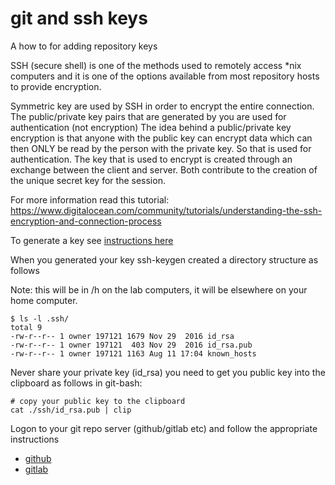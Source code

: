 # git and ssh keys
A how to for adding repository keys

SSH (secure shell) is  one of the methods used to remotely access *nix computers and it is one of the options available from  most
repository hosts to provide encryption.

Symmetric key are used by SSH in order to encrypt the entire connection. The public/private key pairs that are generated by you are used
for authentication (not encryption) The idea behind a public/private key encryption is that anyone with the public key can encrypt data
which can then ONLY be read by the person with the private key. So that is used for authentication.
The key that is used to encrypt is created through an exchange between the client and server.  Both contribute to the creation of the
unique secret key for the session.  

For more information read this tutorial: https://www.digitalocean.com/community/tutorials/understanding-the-ssh-encryption-and-connection-process

To generate a key see [instructions here](keygen.md)

When you generated your key ssh-keygen created a directory structure as follows

Note: this will be in /h on the lab computers, it will be elsewhere on your home computer.

``` {.bash}
$ ls -l .ssh/
total 9
-rw-r--r-- 1 owner 197121 1679 Nov 29  2016 id_rsa
-rw-r--r-- 1 owner 197121  403 Nov 29  2016 id_rsa.pub
-rw-r--r-- 1 owner 197121 1163 Aug 11 17:04 known_hosts
```

Never share your private key (id_rsa) you need to get you public key into the clipboard as follows in git-bash:

``` {.bash}
# copy your public key to the clipboard
cat ./ssh/id_rsa.pub | clip
```

Logon to your git repo server (github/gitlab etc) and follow the appropriate instructions

* [github](https://help.github.com/articles/adding-a-new-ssh-key-to-your-github-account/)
* [gitlab](gitlab-add-key.md)
